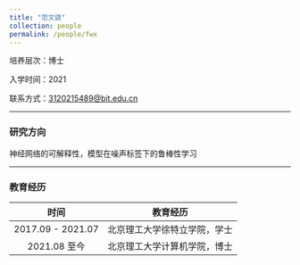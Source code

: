 ```yaml
---
title: "范文骁"
collection: people
permalink: /people/fwx
---
```

培养层次：博士

入学时间：2021

联系方式：3120215489@bit.edu.cn

---

### 研究方向

神经网络的可解释性，模型在噪声标签下的鲁棒性学习

---

### 教育经历


| 时间 | 教育经历 |
| :-: | :-: |
| 2017.09 - 2021.07 | 北京理工大学徐特立学院，学士 |
| 2021.08 至今 | 北京理工大学计算机学院，博士 |
